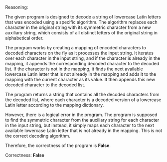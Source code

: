 Reasoning:

The given program is designed to decode a string of lowercase Latin letters that was encoded using a specific algorithm. The algorithm replaces each character in the original string with its symmetric character from a new auxiliary string, which consists of all distinct letters of the original string in alphabetical order.

The program works by creating a mapping of encoded characters to decoded characters on the fly as it processes the input string. It iterates over each character in the input string, and if the character is already in the mapping, it appends the corresponding decoded character to the decoded list. If the character is not in the mapping, it finds the next available lowercase Latin letter that is not already in the mapping and adds it to the mapping with the current character as its value. It then appends this new decoded character to the decoded list.

The program returns a string that contains all the decoded characters from the decoded list, where each character is a decoded version of a lowercase Latin letter according to the mapping dictionary.

However, there is a logical error in the program. The program is supposed to find the symmetric character from the auxiliary string for each character in the input string, but instead, it simply maps each character to the next available lowercase Latin letter that is not already in the mapping. This is not the correct decoding algorithm.

Therefore, the correctness of the program is **False**.

Correctness: **False**